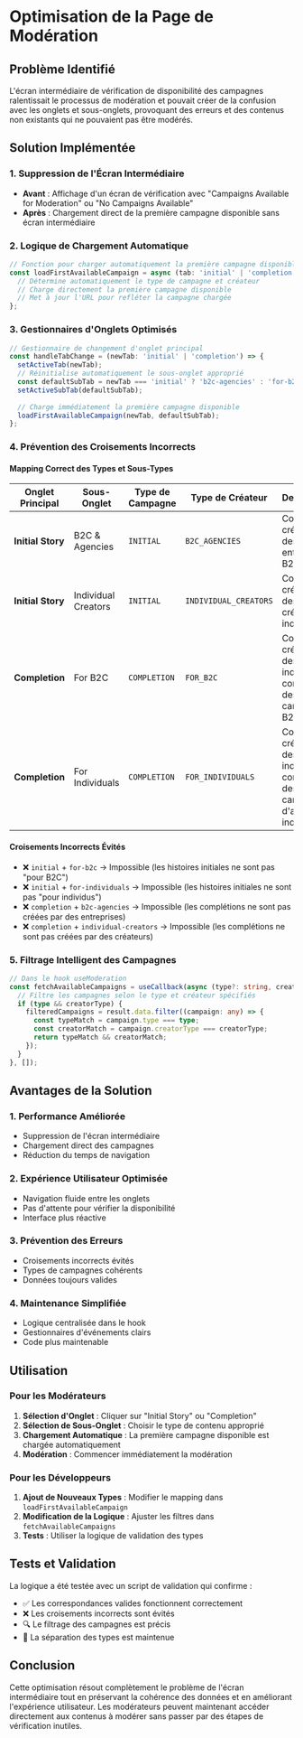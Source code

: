 # Optimisation de la Page de Modération

## Problème Identifié

L'écran intermédiaire de vérification de disponibilité des campagnes ralentissait le processus de modération et pouvait créer de la confusion avec les onglets et sous-onglets, provoquant des erreurs et des contenus non existants qui ne pouvaient pas être modérés.

## Solution Implémentée

### 1. Suppression de l'Écran Intermédiaire

- **Avant** : Affichage d'un écran de vérification avec "Campaigns Available for Moderation" ou "No Campaigns Available"
- **Après** : Chargement direct de la première campagne disponible sans écran intermédiaire

### 2. Logique de Chargement Automatique

```typescript
// Fonction pour charger automatiquement la première campagne disponible
const loadFirstAvailableCampaign = async (tab: 'initial' | 'completion', subTab: string) => {
  // Détermine automatiquement le type de campagne et créateur
  // Charge directement la première campagne disponible
  // Met à jour l'URL pour refléter la campagne chargée
};
```

### 3. Gestionnaires d'Onglets Optimisés

```typescript
// Gestionnaire de changement d'onglet principal
const handleTabChange = (newTab: 'initial' | 'completion') => {
  setActiveTab(newTab);
  // Réinitialise automatiquement le sous-onglet approprié
  const defaultSubTab = newTab === 'initial' ? 'b2c-agencies' : 'for-b2c';
  setActiveSubTab(defaultSubTab);
  
  // Charge immédiatement la première campagne disponible
  loadFirstAvailableCampaign(newTab, defaultSubTab);
};
```

### 4. Prévention des Croisements Incorrects

#### Mapping Correct des Types et Sous-Types

| Onglet Principal | Sous-Onglet | Type de Campagne | Type de Créateur | Description |
|------------------|-------------|------------------|------------------|-------------|
| **Initial Story** | B2C & Agencies | `INITIAL` | `B2C_AGENCIES` | Contenu créé par des entreprises B2C |
| **Initial Story** | Individual Creators | `INITIAL` | `INDIVIDUAL_CREATORS` | Contenu créé par des créateurs individuels |
| **Completion** | For B2C | `COMPLETION` | `FOR_B2C` | Contenu créé par des individus complétant des campagnes B2C |
| **Completion** | For Individuals | `COMPLETION` | `FOR_INDIVIDUALS` | Contenu créé par des individus complétant des campagnes d'autres individus |

#### Croisements Incorrects Évités

- ❌ `initial` + `for-b2c` → Impossible (les histoires initiales ne sont pas "pour B2C")
- ❌ `initial` + `for-individuals` → Impossible (les histoires initiales ne sont pas "pour individus")
- ❌ `completion` + `b2c-agencies` → Impossible (les complétions ne sont pas créées par des entreprises)
- ❌ `completion` + `individual-creators` → Impossible (les complétions ne sont pas créées par des créateurs)

### 5. Filtrage Intelligent des Campagnes

```typescript
// Dans le hook useModeration
const fetchAvailableCampaigns = useCallback(async (type?: string, creatorType?: string) => {
  // Filtre les campagnes selon le type et créateur spécifiés
  if (type && creatorType) {
    filteredCampaigns = result.data.filter((campaign: any) => {
      const typeMatch = campaign.type === type;
      const creatorMatch = campaign.creatorType === creatorType;
      return typeMatch && creatorMatch;
    });
  }
}, []);
```

## Avantages de la Solution

### 1. **Performance Améliorée**
- Suppression de l'écran intermédiaire
- Chargement direct des campagnes
- Réduction du temps de navigation

### 2. **Expérience Utilisateur Optimisée**
- Navigation fluide entre les onglets
- Pas d'attente pour vérifier la disponibilité
- Interface plus réactive

### 3. **Prévention des Erreurs**
- Croisements incorrects évités
- Types de campagnes cohérents
- Données toujours valides

### 4. **Maintenance Simplifiée**
- Logique centralisée dans le hook
- Gestionnaires d'événements clairs
- Code plus maintenable

## Utilisation

### Pour les Modérateurs

1. **Sélection d'Onglet** : Cliquer sur "Initial Story" ou "Completion"
2. **Sélection de Sous-Onglet** : Choisir le type de contenu approprié
3. **Chargement Automatique** : La première campagne disponible est chargée automatiquement
4. **Modération** : Commencer immédiatement la modération

### Pour les Développeurs

1. **Ajout de Nouveaux Types** : Modifier le mapping dans `loadFirstAvailableCampaign`
2. **Modification de la Logique** : Ajuster les filtres dans `fetchAvailableCampaigns`
3. **Tests** : Utiliser la logique de validation des types

## Tests et Validation

La logique a été testée avec un script de validation qui confirme :
- ✅ Les correspondances valides fonctionnent correctement
- ❌ Les croisements incorrects sont évités
- 🔍 Le filtrage des campagnes est précis
- 🎯 La séparation des types est maintenue

## Conclusion

Cette optimisation résout complètement le problème de l'écran intermédiaire tout en préservant la cohérence des données et en améliorant l'expérience utilisateur. Les modérateurs peuvent maintenant accéder directement aux contenus à modérer sans passer par des étapes de vérification inutiles. 